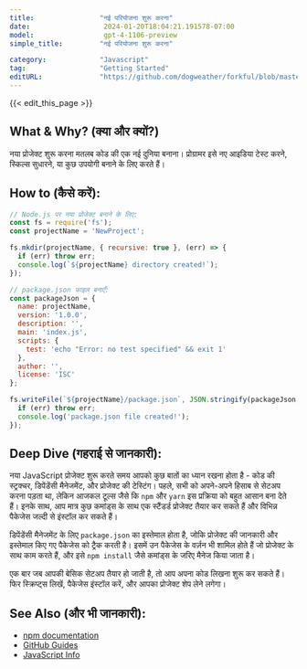 ```yaml
---
title:                "नई परियोजना शुरू करना"
date:                  2024-01-20T18:04:21.191578-07:00
model:                 gpt-4-1106-preview
simple_title:         "नई परियोजना शुरू करना"

category:             "Javascript"
tag:                  "Getting Started"
editURL:              "https://github.com/dogweather/forkful/blob/master/content/hi/javascript/starting-a-new-project.md"
---
```


{{< edit_this_page >}}

## What & Why? (क्या और क्यों?)
नया प्रोजेक्ट शुरू करना मतलब कोड की एक नई दुनिया बनाना। प्रोग्रामर इसे नए आइडिया टेस्ट करने, स्किल्स सुधारने, या कुछ उपयोगी बनाने के लिए करते हैं।

## How to (कैसे करें):
```javascript
// Node.js पर नया प्रोजेक्ट बनाने के लिए:
const fs = require('fs');
const projectName = 'NewProject';

fs.mkdir(projectName, { recursive: true }, (err) => {
  if (err) throw err;
  console.log(`${projectName} directory created!`);
});

// package.json फाइल बनाएँ:
const packageJson = {
  name: projectName,
  version: '1.0.0',
  description: '',
  main: 'index.js',
  scripts: {
    test: 'echo "Error: no test specified" && exit 1'
  },
  author: '',
  license: 'ISC'
};

fs.writeFile(`${projectName}/package.json`, JSON.stringify(packageJson, null, 2), (err) => {
  if (err) throw err;
  console.log('package.json file created!');
});
```

## Deep Dive (गहराई से जानकारी):
नया JavaScript प्रोजेक्ट शुरू करते समय आपको कुछ बातों का ध्यान रखना होता है - कोड की स्ट्रक्चर, डिपेंडेंसी मैनेजमेंट, और प्रोजेक्ट की टेस्टिंग। पहले, सभी को अपने-अपने हिसाब से सेटअप करना पड़ता था, लेकिन आजकल टूल्स जैसे कि `npm` और `yarn` इस प्रक्रिया को बहुत आसान बना देते हैं। इनके साथ, आप मात्र कुछ कमांड्स के साथ एक स्टैंडर्ड प्रोजेक्ट तैयार कर सकते हैं और विभिन्न पैकेजेस जल्दी से इंस्टॉल कर सकते हैं।

डिपेंडेंसी मैनेजमेंट के लिए `package.json` का इस्तेमाल होता है, जोकि प्रोजेक्ट की जानकारी और इस्तेमाल किए गए पैकेजेस को ट्रैक करती है। इसमें उन पैकेजेस के वर्ज़न भी शामिल होते हैं जो प्रोजेक्ट के साथ काम करते हैं, और इसे `npm install` जैसे कमांड्स के जरिए मैनेज किया जाता है।

एक बार जब आपकी बेसिक सेटअप तैयार हो जाती है, तो आप अपना कोड लिखना शुरू कर सकते हैं। फिर स्क्रिप्ट्स लिखें, पैकेजेस इंस्टॉल करें, और आपका प्रोजेक्ट शेप लेने लगेगा।

## See Also (और भी जानकारी):
- [npm documentation](https://docs.npmjs.com/)
- [GitHub Guides](https://guides.github.com/)
- [JavaScript Info](https://javascript.info/)
